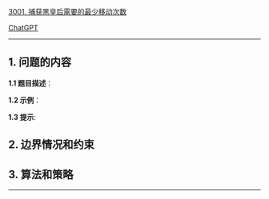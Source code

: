 [3001. 捕获黑皇后需要的最少移动次数](https://leetcode.cn/problems/minimum-moves-to-capture-the-queen)

[ChatGPT](chat.openai.com)

---

## 1. 问题的内容
**1.1 题目描述**：

**1.2 示例**：

**1.3 提示**:

## 2. 边界情况和约束


## 3. 算法和策略

---

